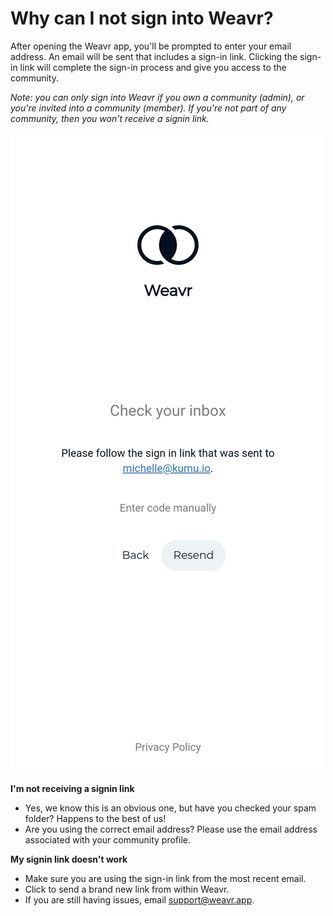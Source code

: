 # Why can I not sign into Weavr? 

After opening the Weavr app, you'll be prompted to enter your email address. An email will be sent that includes a sign-in link. Clicking the sign-in link will complete the sign-in process and give you access to the community.

*Note: you can only sign into Weavr if you own a community (admin), or you're invited into a community (member). If you're not part of any community, then you won't receive a signin link.*

![Phone screenshot of signin Link](/images/signin-link.jpg)

**I'm not receiving a signin link**
- Yes, we know this is an obvious one, but have you checked your spam folder? Happens to the best of us!
- Are you using the correct email address? Please use the email address associated with your community profile.

**My signin link doesn't work**
- Make sure you are using the sign-in link from the most recent email. 
- Click to send a brand new link from within Weavr. 
- If you are still having issues, email support@weavr.app.
